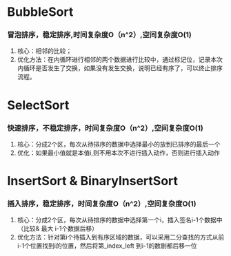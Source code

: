 # BubbleSort
### 冒泡排序，稳定排序,时间复杂度O（n^2）,空间复杂度O(1)
  1. 核心：相邻的比较；
  2. 优化方法：在内循环进行相邻的两个数据进行比较中，通过标记位，记录本次内循环是否发生了交换，如果没有发生交换，说明已经有序了，可以终止排序流程。

# SelectSort
### 快速排序，不稳定排序，时间复杂度O（n^2）,空间复杂度O(1)
  1. 核心：分成2个区，每次从待排序的数据中选择最小的放到已排序的最后一个
  2. 优化：如果最小值就是本值i,则不用本次不进行插入动作，否则进行插入动作

# InsertSort  & BinaryInsertSort
### 插入排序，稳定排序，时间复杂度O（n^2）,空间复杂度O(1)
  1. 核心：分成2个区，每次从待排序的数据中选择第一个i，插入签名i-1个数据中（比较& 最大 i-1个数据后移）
  2. 优化方法：针对第i个待插入到有序区域的数据，可以采用二分查找的方式从前i-1个位置找到i的位置，然后将第_index_left 到i-1的数剧都后移一位

